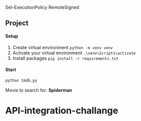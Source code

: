 Set-ExecutionPolicy RemoteSigned

## Project

#### Setup

1. Create virtual environment `python -m venv venv`
2. Activate your virtual environment `.\venv\Scripts\activate`
3. Install packages `pip install -r requirements.txt`

#### Start

```python
python tmdb.py
```

Movie to search for: **Spiderman**
# API-integration-challange
